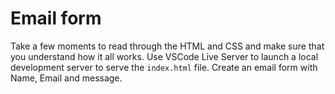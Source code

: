 # Email form

Take a few moments to read through the HTML and CSS and make sure that you understand how it all works. Use VSCode Live Server to launch a local development server to serve the `index.html` file. Create an email form with Name, Email and message. 

